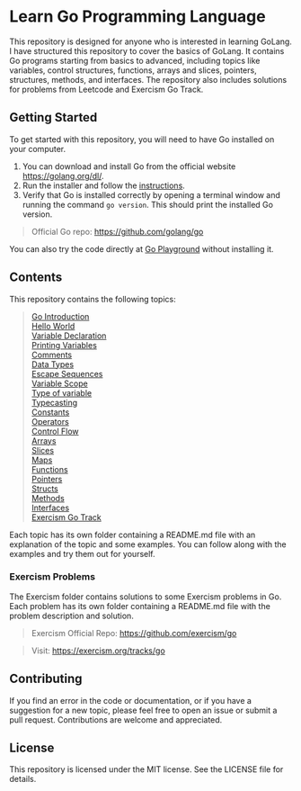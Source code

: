 # Learn Go Programming Language

This repository is designed for anyone who is interested in learning GoLang. I have structured this repository to cover the basics of GoLang. It contains Go programs starting from basics to advanced, including topics like variables, control structures, functions, arrays and slices, pointers, structures, methods, and interfaces. The repository also includes solutions for problems from Leetcode and Exercism Go Track.

## Getting Started
To get started with this repository, you will need to have Go installed on your computer. 
1. You can download and install Go from the official website https://golang.org/dl/.
2. Run the installer and follow the [instructions](https://go.dev/doc/install).
3. Verify that Go is installed correctly by opening a terminal window and running the command `go version`. This should print the installed Go version.

> Official Go repo: https://github.com/golang/go

You can also try the code directly at [Go Playground](https://go.dev/play/) without installing it.

## Contents

This repository contains the following topics:

> [Go Introduction](https://github.com/che01tan/get-started-with-Go/tree/main/00-Go-Introduction)</br>
> [Hello World](https://github.com/che01tan/get-started-with-Go/tree/main/01-Hello-World)</br>
> [Variable Declaration](https://github.com/che01tan/get-started-with-Go/tree/main/02-Variable-Declaration)</br>
> [Printing Variables](https://github.com/che01tan/get-started-with-Go/tree/main/03-Printing-Variables)</br>
> [Comments](https://github.com/che01tan/get-started-with-Go/tree/main/04-Comments)</br>
> [Data Types](https://github.com/che01tan/get-started-with-Go/tree/main/05-Datatypes)</br>
> [Escape Sequences](https://github.com/che01tan/get-started-with-Go/tree/main/06-Escape-Sequences)</br>
> [Variable Scope](https://github.com/che01tan/get-started-with-Go/tree/main/07-Variable-Scope)</br>
> [Type of variable](https://github.com/che01tan/get-started-with-Go/tree/main/08-Type-Of-Variable)</br>
> [Typecasting](https://github.com/che01tan/get-started-with-Go/tree/main/09-Typecasting)</br>
> [Constants](https://github.com/che01tan/get-started-with-Go/tree/main/10-Constants)</br>
> [Operators](https://github.com/che01tan/get-started-with-Go/tree/main/11-Operators)</br>
> [Control Flow](https://github.com/che01tan/get-started-with-Go/tree/main/12-Control-Flow)</br>
> [Arrays](https://github.com/che01tan/get-started-with-Go/tree/main/13-Arrays)</br>
> [Slices](https://github.com/che01tan/get-started-with-Go/tree/main/14-Slices)</br>
> [Maps](https://github.com/che01tan/get-started-with-Go/tree/main/15-Maps)</br>
> [Functions](https://github.com/che01tan/get-started-with-Go/tree/main/16-Functions)</br>
> [Pointers](https://github.com/che01tan/get-started-with-Go/tree/main/17-Pointers)</br>
> [Structs](https://github.com/che01tan/get-started-with-Go/tree/main/18-Struct%2C%20Methods%20and%20Interfaces)</br>
> [Methods](https://github.com/che01tan/get-started-with-Go/tree/main/18-Struct%2C%20Methods%20and%20Interfaces)</br>
> [Interfaces](https://github.com/che01tan/get-started-with-Go/tree/main/18-Struct%2C%20Methods%20and%20Interfaces)</br>
> [Exercism Go Track](https://github.com/che01tan/get-started-with-Go/tree/main/go-exorcism-solutions)</br>

Each topic has its own folder containing a README.md file with an explanation of the topic and some examples. You can follow along with the examples and try them out for yourself.


### Exercism Problems
The Exercism folder contains solutions to some Exercism problems in Go. Each problem has its own folder containing a README.md file with the problem description and solution.
> Exercism Official Repo: https://github.com/exercism/go

> Visit: https://exercism.org/tracks/go

## Contributing
If you find an error in the code or documentation, or if you have a suggestion for a new topic, please feel free to open an issue or submit a pull request. Contributions are welcome and appreciated.

## License
This repository is licensed under the MIT license. See the LICENSE file for details.
